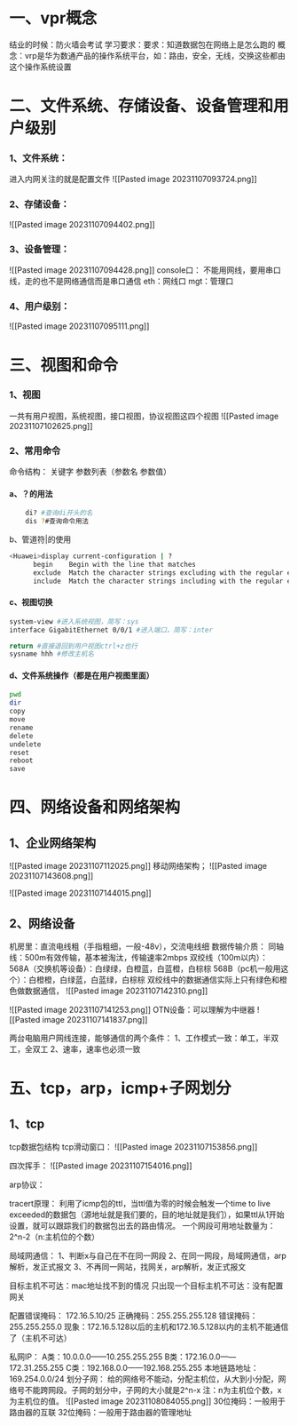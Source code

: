 # 一、vpr概念
结业的时候：防火墙会考试
学习要求：要求：知道数据包在网络上是怎么跑的
概念：vrp是华为数通产品的操作系统平台，如：路由，安全，无线，交换这些都由这个操作系统设置
# 二、文件系统、存储设备、设备管理和用户级别
### 1、文件系统：
进入内网关注的就是配置文件
![[Pasted image 20231107093724.png]]

### 2、存储设备：
![[Pasted image 20231107094402.png]]
### 3、设备管理：
![[Pasted image 20231107094428.png]]
console口：
	不能用网线，要用串口线，走的也不是网络通信而是串口通信
eth：网线口
mgt：管理口
### 4、用户级别：
![[Pasted image 20231107095111.png]]

# 三、视图和命令
### 1、视图
一共有用户视图，系统视图，接口视图，协议视图这四个视图
![[Pasted image 20231107102625.png]]

### 2、常用命令
命令结构： 关键字 参数列表（参数名 参数值）
#### a、？的用法
```bash
	di? #查询di开头的名
	dis ?#查询命令用法
```
b、管道符|的使用
```bash
<Huawei>display current-configuration | ?
	  begin    Begin with the line that matches
	  exclude  Match the character strings excluding with the regular expression
	  include  Match the character strings including with the regular expression
```
#### c、视图切换
```bash
system-view #进入系统视图，简写：sys
interface GigabitEthernet 0/0/1 #进入端口，简写：inter

return #直接退回到用户视图ctrl+z也行
sysname hhh #修改主机名
```
#### d、文件系统操作（都是在用户视图里面）
```bash
pwd
dir
copy
move
rename
delete
undelete
reset 
reboot
save
```
# 四、网络设备和网络架构
## 1、企业网络架构
![[Pasted image 20231107112025.png]]
移动网络架构；
![[Pasted image 20231107143608.png]]


![[Pasted image 20231107144015.png]]


## 2、网络设备
机房里：直流电线粗（手指粗细，一般-48v），交流电线细
数据传输介质：
	同轴线：500m有效传输，基本被淘汰，传输速率2mbps
	双绞线（100m以内）：
		568A（交换机等设备）：白绿绿，白橙蓝，白蓝橙，白棕棕
		568B（pc机一般用这个）：白橙橙，白绿蓝，白蓝绿，白棕棕
	双绞线中的数据通信实际上只有绿色和橙色做数据通信，
![[Pasted image 20231107142310.png]]

![[Pasted image 20231107141253.png]]
OTN设备：可以理解为中继器 
![[Pasted image 20231107141837.png]]

两台电脑用户网线连接，能够通信的两个条件：
	1、工作模式一致：单工，半双工，全双工
	2、速率，速率也必须一致
# 五、tcp，arp，icmp+子网划分
## 1、tcp
tcp数据包结构
tcp滑动窗口：
![[Pasted image 20231107153856.png]]

四次挥手：
![[Pasted image 20231107154016.png]]

arp协议：


tracert原理：
	利用了icmp包的ttl，当ttl值为零的时候会触发一个time to live exceeded的数据包（源地址就是我们要的，目的地址就是我们），如果ttl从1开始设置，就可以跟踪我们的数据包出去的路由情况。
一个网段可用地址数量为：2^n-2（n:主机位的个数）


局域网通信：
	1、判断x与自己在不在同一网段
	2、在同一网段，局域网通信，arp解析，发正式报文
	3、不再同一网站，找网关，arp解析，发正式报文
	
目标主机不可达：mac地址找不到的情况
只出现一个目标主机不可达：没有配置网关

配置错误掩码：
172.16.5.10/25
正确掩码：255.255.255.128
错误掩码：255.255.255.0
现象：172.16.5.128以后的主机和172.16.5.128以内的主机不能通信了（主机不可达）



私网IP：
	A类：10.0.0.0——10.255.255.255
	B类：172.16.0.0——172.31.255.255
	C类：192.168.0.0——192.168.255.255
	本地链路地址：169.254.0.0/24
划分子网：
	给的网络号不能动，分配主机位，从大到小分配，网络号不能跨网段。子网的划分中，子网的大小就是2^n-x
	注：n为主机位个数，x为主机位的值。
	![[Pasted image 20231108084055.png]]
	30位掩码：一般用于路由器的互联
	32位掩码：一般用于路由器的管理地址
